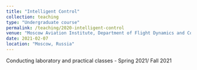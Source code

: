 ```yaml
---
title: "Intelligent Control"
collection: teaching
type: "Undergraduate course"
permalink: /teaching/2020-intelligent-control
venue: "Moscow Aviation Institute, Department of Flight Dynamics and Control"
date: 2021-02-07
location: "Moscow, Russia"
---
```

Conducting laboratory and practical classes - Spring 2021/ Fall 2021